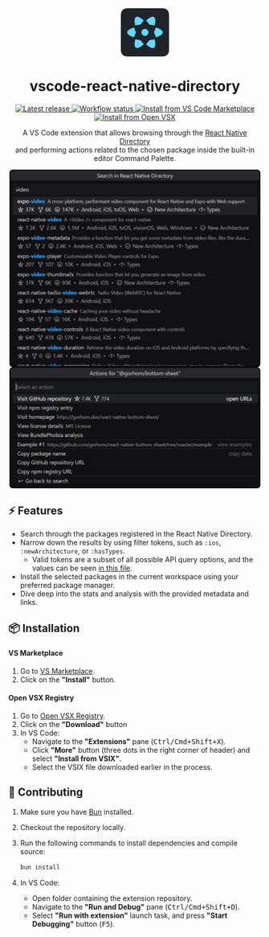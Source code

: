 <dd align="center"><img alt="React Native Directory Logo" height="96" src="./assets/icon.png" /></dd>
<h1 align="center">vscode-react-native-directory</h1>

<p align="center">
  <a aria-label="Latest release" href="https://github.com/react-native-community/vscode-react-native-directory/releases" target="_blank">
    <img alt="Latest release" src="https://img.shields.io/github/package-json/v/react-native-community/vscode-react-native-directory?style=flat-square&color=0366D6&labelColor=49505A" />
  </a>
  <a aria-label="Workflow status" href="https://github.com/react-native-community/vscode-react-native-directory/actions" target="_blank">
    <img alt="Workflow status" src="https://img.shields.io/github/actions/workflow/status/react-native-community/vscode-react-native-directory/verify.yml?branch=main&style=flat-square&labelColor=49505A" />
  </a>
  <a aria-label="Install from VS Code Marketplace" href="https://marketplace.visualstudio.com/items?itemName=react-native-directory.vscode-react-native-directory" target="_blank">
    <img alt="Install from VS Code Marketplace" src="https://img.shields.io/badge/vscode-marketplace-25292E?style=flat-square&label=%20&logoColor=BCC3CD&labelColor=49505A&logo=Visual%20Studio" />
  </a>
  <a aria-label="Install from Open VSX" href="https://open-vsx.org/extension/react-native-directory/vscode-react-native-directory" target="_blank">
    <img alt="Install from Open VSX" src="https://img.shields.io/badge/vscode-open%20vsx-25292E?style=flat-square&label=%20&logoColor=BCC3CD&labelColor=49505A&logo=Eclipse%20IDE" />
  </a>
</p>

<p align="center">
A VS Code extension that allows browsing through the <a href="https://reactnative.directory/">React Native Directory</a><br/>
and performing actions related to the chosen package inside the built-in editor Command Palette.
</p>

<p align="center">
<img alt="Search mode" src="./assets/screenshot.png" width="500" align="center" />
<img alt="Actions list" src="./assets/screenshot-actions.png" width="500" align="center" />
</p>

## ⚡️ Features

* Search through the packages registered in the React Native Directory.
* Narrow down the results by using filter tokens, such as `:ios`, `:newArchitecture`, or `:hasTypes`.
  * Valid tokens are a subset of all possible API query options, and the values can be seen [in this file](/src/utils.ts#L30-L51).
* Install the selected packages in the current workspace using your preferred package manager.
* Dive deep into the stats and analysis with the provided metadata and links.

## 📦 Installation

#### VS Marketplace
1. Go to [VS Marketplace](https://marketplace.visualstudio.com/items?itemName=react-native-directory.vscode-react-native-directory).
1. Click on the **"Install"** button.

#### Open VSX Registry
1. Go to [Open VSX Registry](https://open-vsx.org/extension/react-native-directory/vscode-react-native-directory).
1. Click on the **"Download"** button
1. In VS Code:
   * Navigate to the **"Extensions"** pane (<kbd>Ctrl/Cmd+Shift+X</kbd>).
   * Click **"More"** button (three dots in the right corner of header) and select **"Install from VSIX"**.
   * Select the VSIX file downloaded earlier in the process.

## 📝 Contributing

1. Make sure you have [Bun](https://bun.sh/docs/installation) installed.
1. Checkout the repository locally.
1. Run the following commands to install dependencies and compile source:
   
   ```sh
   bun install
   ```
1. In VS Code:
   * Open folder containing the extension repository.
   * Navigate to the **"Run and Debug"** pane (<kbd>Ctrl/Cmd+Shift+D</kbd>).
   * Select **"Run with extension"** launch task, and press **"Start Debugging"** button (<kbd>F5</kbd>).

